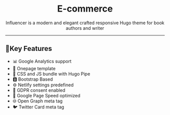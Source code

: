 <h1 align=center>E-commerce</h1>
<p align=center>Influencer is a modern and elegant crafted responsive Hugo theme for book authors and writer </p>


---
## 🔑Key Features

- 📊 Google Analytics support
- 📄 Onepage template
- 🎨 CSS and JS bundle with Hugo Pipe
- 🅱️ Bootstrap Based
- ⚙️ Netlify settings predefined
- 🔄 GDPR consent enabled
- 🚀 Google Page Speed optimized
- 🌐 Open Graph meta tag
- 🐦 Twitter Card meta tag

